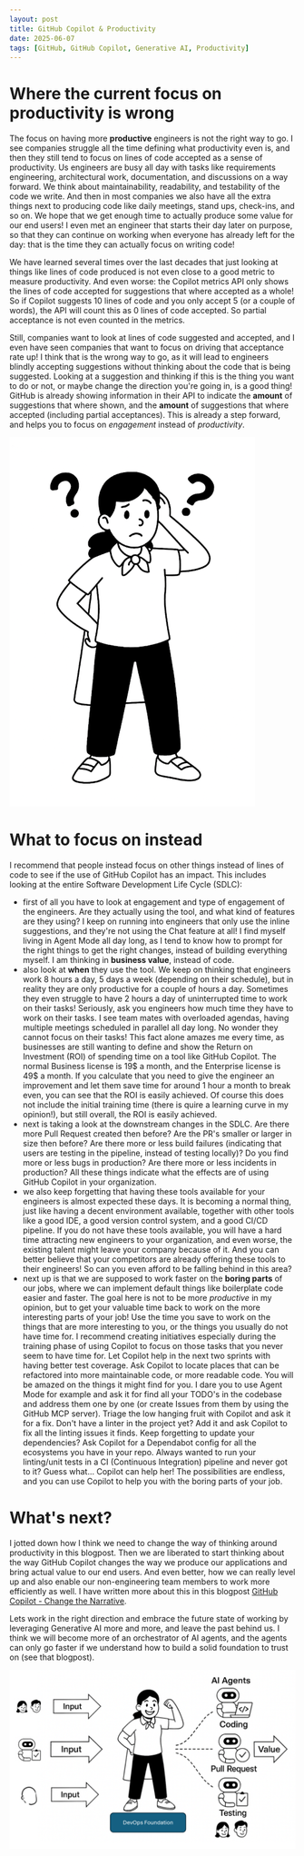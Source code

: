 ```yaml
---
layout: post
title: GitHub Copilot & Productivity
date: 2025-06-07
tags: [GitHub, GitHub Copilot, Generative AI, Productivity]
---
```


# Where the current focus on productivity is wrong
The focus on having more **productive** engineers is not the right way to go. I see companies struggle all the time defining what productivity even is, and then they still tend to focus on lines of code accepted as a sense of productivity. Us engineers are busy all day with tasks like requirements engineering, architectural work, documentation, and discussions on a way forward. We think about maintainability, readability, and testability of the code we write. And then in most companies we also have all the extra things next to producing code like daily meetings, stand ups, check-ins, and so on. We hope that we get enough time to actually produce some value for our end users! I even met an engineer that starts their day later on purpose, so that they can continue on working when everyone has already left for the day: that is the time they can actually focus on writing code! 

We have learned several times over the last decades that just looking at things like lines of code produced is not even close to a good metric to measure productivity. And even worse: the Copilot metrics API only shows the lines of code accepted for suggestions that where accepted as a whole! So if Copilot suggests 10 lines of code and you only accept 5 (or a couple of words), the API will count this as 0 lines of code accepted. So partial acceptance is not even counted in the metrics. 

Still, companies want to look at lines of code suggested and accepted, and I even have seen companies that want to focus on driving that acceptance rate up! I think that is the wrong way to go, as it will lead to engineers blindly accepting suggestions without thinking about the code that is being suggested. Looking at a suggestion and thinking if this is the thing you want to do or not, or maybe change the direction you're going in, is a good thing! GitHub is already showing information in their API to indicate the **amount** of suggestions that where shown, and the **amount** of suggestions that where accepted (including partial acceptances). This is already a step forward, and helps you to focus on _engagement_ instead of _productivity_. 

![Picture of a confused engineer scratching their head surrounded with question marks](/images/2025/20250401/20250607-Confusion.png)  

# What to focus on instead
I recommend that people instead focus on other things instead of lines of code to see if the use of GitHub Copilot has an impact. This includes looking at the entire Software Development Life Cycle (SDLC): 
- first of all you have to look at engagement and type of engagement of the engineers. Are they actually using the tool, and what kind of features are they using? I keep on running into engineers that only use the inline suggestions, and they're not using the Chat feature at all! I find myself living in Agent Mode all day long, as I tend to know how to prompt for the right things to get the right changes, instead of building everything myself. I am thinking in **business value**, instead of code.
- also look at **when** they use the tool. We keep on thinking that engineers work 8 hours a day, 5 days a week (depending on their schedule), but in reality they are only productive for a couple of hours a day. Sometimes they even struggle to have 2 hours a day of uninterrupted time to work on their tasks! Seriously, ask you engineers how much time they have to work on their tasks. I see team mates with overloaded agendas, having multiple meetings scheduled in parallel all day long. No wonder they cannot focus on their tasks! This fact alone amazes me every time, as businesses are still wanting to define and show the Return on Investment (ROI) of spending time on a tool like GitHub Copilot. The normal Business license is 19$ a month, and the Enterprise license is 49$ a month. If you calculate that you need to give the engineer an improvement and let them save time for around 1 hour a month to break even, you can see that the ROI is easily achieved. Of course this does not include the initial training time (there is quire a learning curve in my opinion!), but still overall, the ROI is easily achieved.
- next is taking a look at the downstream changes in the SDLC. Are there more Pull Request created then before? Are the PR's smaller or larger in size then before? Are there more or less build failures (indicating that users are testing in the pipeline, instead of testing locally)? Do you find more or less bugs in production? Are there more or less incidents in production? All these things indicate what the effects are of using GitHub Copilot in your organization.
- we also keep forgetting that having these tools available for your engineers is almost expected these days. It is becoming a normal thing, just like having a decent environment available, together with other tools like a good IDE, a good version control system, and a good CI/CD pipeline. If you do not have these tools available, you will have a hard time attracting new engineers to your organization, and even worse, the existing talent might leave your company because of it. And you can better believe that your competitors are already offering these tools to their engineers! So can you even afford to be falling behind in this area?
- next up is that we are supposed to work faster on the **boring parts** of our jobs, where we can implement default things like boilerplate code easier and faster. The goal here is not to be more _productive_ in my opinion, but to get your valuable time back to work on the more interesting parts of your job! Use the time you save to work on the things that are more interesting to you, or the things you usually do not have time for. I recommend creating initiatives especially during the training phase of using Copilot to focus on those tasks that you never seem to have time for. Let Copilot help in the next two sprints with having better test coverage. Ask Copilot to locate places that can be refactored into more maintainable code, or more readable code. You will be amazed on the things it might find for you. I dare you to use Agent Mode for example and ask it for find all your TODO's in the codebase and address them one by one (or create Issues from them by using the GitHub MCP server). Triage the low hanging fruit with Copilot and ask it for a fix. Don't have a linter in the project yet? Add it and ask Copilot to fix all the linting issues it finds. Keep forgetting to update your dependencies? Ask Copilot for a Dependabot config for all the ecosystems you have in your repo. Always wanted to run your linting/unit tests in a CI (Continuous Integration) pipeline and never got to it? Guess what... Copilot can help her! The possibilities are endless, and you can use Copilot to help you with the boring parts of your job. 

# What's next?
I jotted down how I think we need to change the way of thinking around productivity in this blogpost. Then we are liberated to start thinking about the way GitHub Copilot changes the way we produce our applications and bring actual value to our end users. And even better, how we can really level up and also enable our non-engineering team members to work more efficiently as well. I have written more about this in this blogpost [GitHub Copilot - Change the Narrative](/blog/2025/04/01/GitHub-Copilot-Change-the-Narrative). 

Lets work in the right direction and embrace the future state of working by leveraging Generative AI more and more, and leave the past behind us. I think we will become more of an orchestrator of AI agents, and the agents can only go faster if we understand how to build a solid foundation to trust on (see that blogpost).

![Image of adding value to the end user](/images/2025/20250401/20250401-Value.png)  